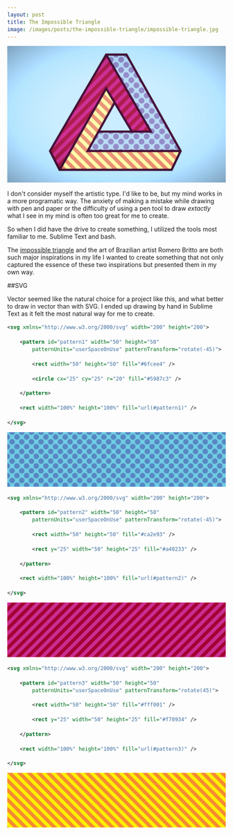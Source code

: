 ```yaml
---
layout: post
title: The Impossible Triangle
image: /images/posts/the-impossible-triangle/impossible-triangle.jpg
---
```


![impossible-triangle](/images/posts/the-impossible-triangle/impossible-triangle.jpg)

I don't consider myself the artistic type. I'd like to be, but my mind works in a more programatic way. The anxiety of making a mistake while drawing with pen and paper or the difficulty of using a pen tool to draw _extactly_ what I see in my mind is often too great for me to create.

So when I did have the drive to create something, I utilized the tools most familiar to me. Sublime Text and bash.

The [impossible triangle](http://en.wikipedia.org/wiki/Penrose_triangle) and the art of Brazilian artist Romero Britto are both such major inspirations in my life I wanted to create something that not only captured the essence of these two inspirations but presented them in my own way.

##SVG

Vector seemed like the natural choice for a project like this, and what better to draw in vector than with SVG. I ended up drawing by hand in Sublime Text as it felt the most natural way for me to create.

```xml
<svg xmlns="http://www.w3.org/2000/svg" width="200" height="200">

	<pattern id="pattern1" width="50" height="50"
		patternUnits="userSpaceOnUse" patternTransform="rotate(-45)">

		<rect width="50" height="50" fill="#6fcee4" />

		<circle cx="25" cy="25" r="20" fill="#5987c3" />

	</pattern>

	<rect width="100%" height="100%" fill="url(#pattern1)" />

</svg>
```

![pattern1](/images/posts/the-impossible-triangle/pattern1.jpg)

```xml
<svg xmlns="http://www.w3.org/2000/svg" width="200" height="200">

	<pattern id="pattern2" width="50" height="50"
		patternUnits="userSpaceOnUse" patternTransform="rotate(-45)">

		<rect width="50" height="50" fill="#ca2e93" />

		<rect y="25" width="50" height="25" fill="#a40233" />

	</pattern>

	<rect width="100%" height="100%" fill="url(#pattern2)" />

</svg>
```

![pattern2](/images/posts/the-impossible-triangle/pattern2.jpg)

```xml
<svg xmlns="http://www.w3.org/2000/svg" width="200" height="200">

	<pattern id="pattern3" width="50" height="50"
		patternUnits="userSpaceOnUse" patternTransform="rotate(45)">

		<rect width="50" height="50" fill="#fff001" />

		<rect y="25" width="50" height="25" fill="#f78934" />

	</pattern>

	<rect width="100%" height="100%" fill="url(#pattern3)" />

</svg>
```

![pattern3](/images/posts/the-impossible-triangle/pattern3.jpg)